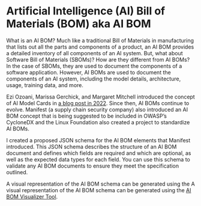 # Artificial Intelligence (AI) Bill of Materials (BOM) aka AI BOM
What is an AI BOM?
Much like a traditional Bill of Materials in manufacturing that lists out all the parts and components of a product, an AI BOM provides a detailed inventory of all components of an AI system. But, what about Software Bill of Materials (SBOMs)? How are they different from AI BOMs? In the case of SBOMs, they are used to document the components of a software application. However, AI BOMs are used to document the components of an AI system, including the model details, architecture, usage, training data, and more.

Ezi Ozoani, Marissa Gerchick, and Margaret Mitchell introduced the concept of AI Model Cards in [a blog post in 2022](https://huggingface.co/blog/model-cards). Since then, AI BOMs continue to evolve. Manifest (a supply chain security company) also introduced an AI BOM concept that is being suggested to be included in OWASP’s CycloneDX and the Linux Foundation also created a project to standardize AI BOMs.

I created a proposed JSON schema for the AI BOM elements that Manifest introduced. This JSON schema describes the structure of an AI BOM document and defines which fields are required and which are optional, as well as the expected data types for each field. You can use this schema to validate any AI BOM documents to ensure they meet the specification outlined.

A visual representation of the AI BOM schema can be generated using the A visual representation of the AI BOM schema can be generated using the [AI BOM Visualizer Tool](https://aibomviz.aisecurityresearch.org/).
